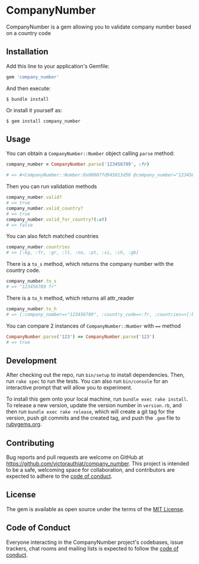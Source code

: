 # CompanyNumber

CompanyNumber is a gem allowing you to validate company number based on a country code

## Installation

Add this line to your application's Gemfile:

```ruby
gem 'company_number'
```

And then execute:

    $ bundle install

Or install it yourself as:

    $ gem install company_number

## Usage

You can obtain a `CompanyNumber::Number` object calling `parse` method:

```ruby
company_number = CompanyNumber.parse('123456789', :fr)

# => #<CompanyNumber::Number:0x00007fd945013d50 @company_number="123456789", @countries=[:bg, :fr, :gr, :lt, :no, :pt, :si, :ch, :gb], @country_code=:fr, @regexp=/^(\d{9}|\d{14})$/>
```

Then you can run validation methods

```ruby
company_number.valid?
# => true
company_number.valid_country?
# => true
company_number.valid_for_country?(:at)
# => false
```

You can also fetch matched countries

```ruby
company_number.countries
# => [:bg, :fr, :gr, :lt, :no, :pt, :si, :ch, :gb]
```

There is a `to_s` method, which returns the company number with the country code.

```ruby
company_number.to_s
# => "123456789 fr"
```

There is a `to_h` method, which returns all attr_reader

```ruby
company_number.to_h
# => {:company_number=>"123456789", :country_code=>:fr, :countries=>[:bg, :fr, :gr, :lt, :no, :pt, :si, :ch, :gb], :regexp=>/^(\d{9}|\d{14})$/}
```

You can compare 2 instances of `CompanyNumber::Number` with `==` method

```ruby
CompanyNumber.parse('123') == CompanyNumber.parse('123')
# => true
```

## Development

After checking out the repo, run `bin/setup` to install dependencies. Then, run `rake spec` to run the tests. You can also run `bin/console` for an interactive prompt that will allow you to experiment.

To install this gem onto your local machine, run `bundle exec rake install`. To release a new version, update the version number in `version.rb`, and then run `bundle exec rake release`, which will create a git tag for the version, push git commits and the created tag, and push the `.gem` file to [rubygems.org](https://rubygems.org).

## Contributing

Bug reports and pull requests are welcome on GitHub at https://github.com/victorauthiat/company_number. This project is intended to be a safe, welcoming space for collaboration, and contributors are expected to adhere to the [code of conduct](https://github.com/victorauthiat/company_number/blob/master/CODE_OF_CONDUCT.md).

## License

The gem is available as open source under the terms of the [MIT License](https://opensource.org/licenses/MIT).

## Code of Conduct

Everyone interacting in the CompanyNumber project's codebases, issue trackers, chat rooms and mailing lists is expected to follow the [code of conduct](https://github.com/victorauthiat/company_number/blob/master/CODE_OF_CONDUCT.md).
